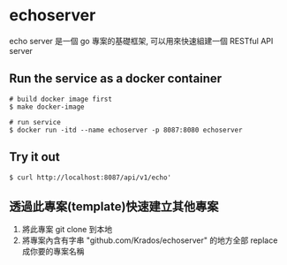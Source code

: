 # echoserver

echo server 是一個 go 專案的基礎框架, 可以用來快速組建一個 RESTful API server

## Run the service as a docker container

```
# build docker image first
$ make docker-image

# run service
$ docker run -itd --name echoserver -p 8087:8080 echoserver
```

## Try it out

```
$ curl http://localhost:8087/api/v1/echo'
```

## 透過此專案(template)快速建立其他專案

1. 將此專案 git clone 到本地
2. 將專案內含有字串 "github.com/Krados/echoserver" 的地方全部 replace 成你要的專案名稱